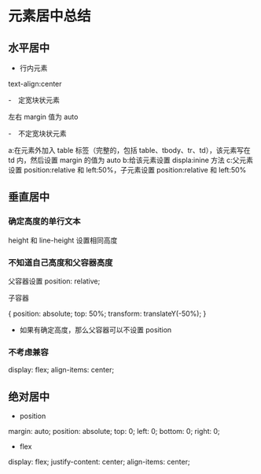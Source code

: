 # 元素居中总结

## 水平居中

- 行内元素

text-align:center

-　定宽块状元素

左右 margin 值为 auto

-　不定宽块状元素

a:在元素外加入 table 标签（完整的，包括 table、tbody、tr、td），该元素写在 td 内，然后设置 margin 的值为 auto b:给该元素设置 displa:inine 方法
c:父元素设置 position:relative 和 left:50%，子元素设置 position:relative 和 left:50%

## 垂直居中

### 确定高度的单行文本

height 和 line-height 设置相同高度

### 不知道自己高度和父容器高度

父容器设置 position: relative;

子容器

{
position: absolute;
top: 50%;
transform: translateY(-50%);
}

- 如果有确定高度，那么父容器可以不设置 position

### 不考虑兼容

display: flex;
align-items: center;

## 绝对居中

- position

margin: auto;
position: absolute;
top: 0;
left: 0;
bottom: 0;
right: 0;

- flex

display: flex;
justify-content: center;
align-items: center;

